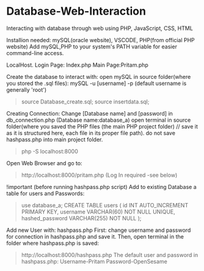 # Database-Web-Interaction
Interacting with database through web using PHP, JavaScript, CSS, HTML

Installion needed: mySQL(oracle website), VSCODE, PHP(from official PHP website)
Add mySQL,PHP to your system's PATH variable for easier command-line access.

LocalHost. Login Page: Index.php
          Main Page:Pritam.php

Create the database to interact with:
open mySQL in source folder(where you stored the .sql files): mySQL -u [username] -p (default username is generally 'root')
> source Database_create.sql;
> source insertdata.sql;

Creating Connection:
Change [Database name] and [password] in db_connection.php (Database name:database_a)
open terminal in source folder(where you saved the PHP files (the main PHP project folder) // save it as it is structured here, each file in its proper file path).
do not save hashpass.php into main project folder.
> php -S localhost:8000

Open Web Browser and go to:
>http://localhost:8000/pritam.php  (Log In required -see below)

!important (before running hashpass.php script)
Add to existing Database a table for users and Passwords:
>use database_a;
CREATE TABLE users (
    id INT AUTO_INCREMENT PRIMARY KEY,
    username VARCHAR(60) NOT NULL UNIQUE,
    hashed_password VARCHAR(255) NOT NULL );

Add new User with: hashpass.php 
 First: change username and password for connection in hashpass.php and save it.
Then, open terminal in the folder where hashpass.php is saved:
>http://localhost:8000/hashpass.php
The default user and password in hashpass.php: Username-Pritam Password-OpenSesame
